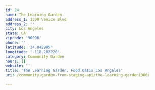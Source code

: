 ```yaml
---
id: 24
name: The Learning Garden
address_1: 1300 Venice Blvd
address_2: ''
city: Los Angeles
state: CA
zipcode: '90006'
phone: ''
latitude: '34.042905'
longitude: '-118.282220'
category: Community Garden
hours: []
website: ''
title: 'The Learning Garden, Food Oasis Los Angeles'
uri: /community-garden-from-staging-api/the-learning-garden1300/

---
```

